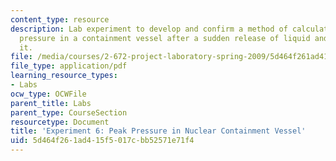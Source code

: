 ```yaml
---
content_type: resource
description: Lab experiment to develop and confirm a method of calculating the peak
  pressure in a containment vessel after a sudden release of liquid and vapor into
  it.
file: /media/courses/2-672-project-laboratory-spring-2009/5d464f261ad415f5017cbb52571e71f4_peak_press.pdf
file_type: application/pdf
learning_resource_types:
- Labs
ocw_type: OCWFile
parent_title: Labs
parent_type: CourseSection
resourcetype: Document
title: 'Experiment 6: Peak Pressure in Nuclear Containment Vessel'
uid: 5d464f26-1ad4-15f5-017c-bb52571e71f4
---
```

